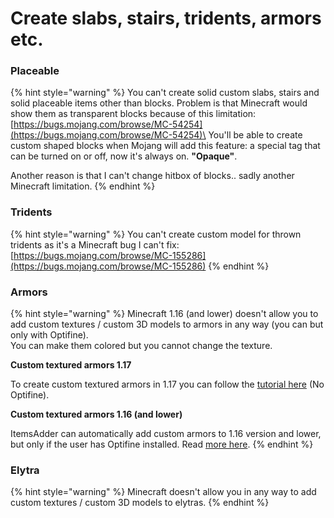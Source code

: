 # Create slabs, stairs, tridents, armors etc.

### Placeable

{% hint style="warning" %}
You can't create solid custom slabs, stairs and solid placeable items other than blocks. Problem is that Minecraft would show them as transparent blocks because of this limitation: [https://bugs.mojang.com/browse/MC-54254](https://bugs.mojang.com/browse/MC-54254)\
You'll be able to create custom shaped blocks when Mojang will add this feature: a special tag that can be turned on or off, now it's always on. **"Opaque"**.

Another reason is that I can't change hitbox of blocks.. sadly another Minecraft limitation.
{% endhint %}

### Tridents

{% hint style="warning" %}
You can't create custom model for thrown tridents as it's a Minecraft bug I can't fix: [https://bugs.mojang.com/browse/MC-155286](https://bugs.mojang.com/browse/MC-155286)
{% endhint %}

### Armors

{% hint style="warning" %}
Minecraft 1.16 (and lower) doesn't allow you to add custom textures / custom 3D models to armors in any way (you can but only with Optifine).\
You can make them colored but you cannot change the texture.

**Custom textured armors 1.17**

To create custom textured armors in 1.17 you can follow the [tutorial here](../../plugin-usage/adding-content/armors/body-texture.md) (No Optifine).

**Custom textured armors 1.16 (and lower)**

ItemsAdder can automatically add custom armors to 1.16 version and lower, but only if the user has Optifine installed. Read [more here](../../plugin-usage/adding-content/armors/body-texture.md).
{% endhint %}

### Elytra

{% hint style="warning" %}
Minecraft doesn't allow you in any way to add custom textures / custom 3D models to elytras.
{% endhint %}
